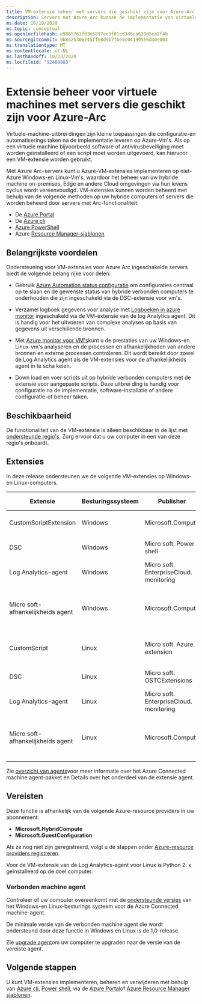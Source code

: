 ```yaml
---
title: VM-extensie beheer met servers die geschikt zijn voor Azure-Arc
description: Servers met Azure-Arc kunnen de implementatie van virtuele-machine uitbreidingen beheren die configuratie van de na de implementatie en Automation-taken bieden met niet-Azure Vm's.
ms.date: 10/19/2020
ms.topic: conceptual
ms.openlocfilehash: e9865761fd3e5897ee3f01cd3d6ca620d5ea2f4b
ms.sourcegitcommit: 9b8425300745ffe8d9b7fbe3c04199550d30e003
ms.translationtype: MT
ms.contentlocale: nl-NL
ms.lasthandoff: 10/23/2020
ms.locfileid: "92460883"
---
```

# <a name="virtual-machine-extension-management-with-azure-arc-enabled-servers"></a>Extensie beheer voor virtuele machines met servers die geschikt zijn voor Azure-Arc

Virtuele-machine-uitbrei dingen zijn kleine toepassingen die configuratie-en automatiserings taken na de implementatie leveren op Azure-Vm's. Als op een virtuele machine bijvoorbeeld software of antivirusbeveiliging moet worden geïnstalleerd of een script moet worden uitgevoerd, kan hiervoor een VM-extensie worden gebruikt.

Met Azure Arc-servers kunt u Azure-VM-extensies implementeren op niet-Azure Windows-en Linux-Vm's, waardoor het beheer van uw hybride machine on-premises, Edge en andere Cloud omgevingen via hun levens cyclus wordt vereenvoudigd. VM-extensies kunnen worden beheerd met behulp van de volgende methoden op uw hybride computers of servers die worden beheerd door servers met Arc-functionaliteit:

- De [Azure Portal](manage-vm-extensions-portal.md)
- De [Azure cli](manage-vm-extensions-cli.md)
- [Azure PowerShell](manage-vm-extensions-powershell.md)
- Azure [Resource Manager-sjablonen](manage-vm-extensions-template.md)

## <a name="key-benefits"></a>Belangrijkste voordelen

Ondersteuning voor VM-extensies voor Azure Arc ingeschakelde servers biedt de volgende belang rijke voor delen:

- Gebruik [Azure Automation status configuratie](../../automation/automation-dsc-overview.md) om configuraties centraal op te slaan en de gewenste status van hybride verbonden computers te onderhouden die zijn ingeschakeld via de DSC-extensie voor vm's.

- Verzamel logboek gegevens voor analyse met [Logboeken in azure monitor](../../azure-monitor/platform/data-platform-logs.md) ingeschakeld via de VM-extensie van de log Analytics agent. Dit is handig voor het uitvoeren van complexe analyses op basis van gegevens uit verschillende bronnen.

- Met [Azure monitor voor VM's](../../azure-monitor/insights/vminsights-overview.md)kunt u de prestaties van uw Windows-en Linux-vm's analyseren en de processen en afhankelijkheden van andere bronnen en externe processen controleren. Dit wordt bereikt door zowel de Log Analytics agent als de VM-extensies voor de afhankelijkheids agent in te scha kelen.

- Down load en voer scripts uit op hybride verbonden computers met de extensie voor aangepaste scripts. Deze uitbrei ding is handig voor configuratie na de implementatie, software-installatie of andere configuratie-of beheer taken.

## <a name="availability"></a>Beschikbaarheid

De functionaliteit van de VM-extensie is alleen beschikbaar in de lijst met [ondersteunde regio's](overview.md#supported-regions). Zorg ervoor dat u uw computer in een van deze regio's onboardt.

## <a name="extensions"></a>Extensies

In deze release ondersteunen we de volgende VM-extensies op Windows-en Linux-computers.

|Extensie |Besturingssysteem |Publisher |Aanvullende informatie |
|----------|---|----------|-----------------------|
|CustomScriptExtension |Windows |Microsoft.Compute |[Aangepaste script extensie voor Windows](../../virtual-machines/extensions/custom-script-windows.md)|
|DSC |Windows |Micro soft. Power shell|[Windows Power shell DSC-extensie](../../virtual-machines/extensions/dsc-windows.md)|
|Log Analytics-agent |Windows |Micro soft. EnterpriseCloud. monitoring |[VM-extensie Log Analytics voor Windows](../../virtual-machines/extensions/oms-windows.md)|
|Micro soft-afhankelijkheids agent | Windows |Microsoft.Compute | [Extensie van de virtuele machine van de afhankelijkheids agent voor Windows](../../virtual-machines/extensions/agent-dependency-windows.md)|
|CustomScript|Linux |Micro soft. Azure. extension |[Aangepaste script extensie voor Linux versie 2](../../virtual-machines/extensions/custom-script-linux.md) |
|DSC |Linux |Micro soft. OSTCExtensions |[Power shell DSC-extensie voor Linux](../../virtual-machines/extensions/dsc-linux.md) |
|Log Analytics-agent |Linux |Micro soft. EnterpriseCloud. monitoring |[VM-extensie Log Analytics voor Linux](../../virtual-machines/extensions/oms-linux.md) |
|Micro soft-afhankelijkheids agent | Linux |Microsoft.Compute | [Extensie van de virtuele machine van de afhankelijkheids agent voor Linux](../../virtual-machines/extensions/agent-dependency-linux.md) |

Zie [overzicht van agents](agent-overview.md#agent-component-details)voor meer informatie over het Azure Connected machine agent-pakket en Details over het onderdeel van de extensie agent.

## <a name="prerequisites"></a>Vereisten

Deze functie is afhankelijk van de volgende Azure-resource providers in uw abonnement:

- **Microsoft.HybridCompute**
- **Microsoft.GuestConfiguration**

Als ze nog niet zijn geregistreerd, volgt u de stappen onder [Azure-resource providers registreren](agent-overview.md#register-azure-resource-providers).

Voor de VM-extensie van de Log Analytics-agent voor Linux is Python 2. x geïnstalleerd op de doel computer.

### <a name="connected-machine-agent"></a>Verbonden machine agent

Controleer of uw computer overeenkomt met de [ondersteunde versies](agent-overview.md#supported-operating-systems) van het Windows-en Linux-besturings systeem voor de Azure Connected machine-agent.

De minimale versie van de verbonden machine agent die wordt ondersteund door deze functie in Windows en Linux is de 1,0-release.

Zie [upgrade agent](manage-agent.md#upgrading-agent)om uw computer te upgraden naar de versie van de vereiste agent.

## <a name="next-steps"></a>Volgende stappen

U kunt VM-extensies implementeren, beheren en verwijderen met behulp van [Azure cli](manage-vm-extensions-cli.md), [Power shell](manage-vm-extensions-powershell.md), via de [Azure Portal](manage-vm-extensions-portal.md)of [Azure Resource Manager sjablonen](manage-vm-extensions-template.md).
